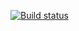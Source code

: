 [![Build status](https://ci.appveyor.com/api/projects/status/fgaiulugh5fa32ym?svg=true)](https://ci.appveyor.com/project/comradexlight/ajs-hw9-array-buffer)
